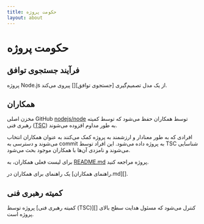 ```yaml
---
title: حکومت پروژه
layout: about
---
```


# حکومت پروژه

## فرآیند جستجوی توافق

پروژه Node.js از یک مدل تصمیم‌گیری \[جستجوی توافق]\[] پیروی می‌کند.

## همکاران

مخزن اصلی GitHub [nodejs/node][] توسط همکاران حفظ می‌شود که توسط کمیته رهبری فنی ([TSC][]) به طور مداوم افزوده می‌شوند.

افرادی که به طور معنادار و ارزشمند به پروژه کمک می‌کنند به عنوان همکاران انتخاب می‌شوند و دسترسی به commit به پروژه داده می‌شود. این افراد توسط TSC شناسایی می‌شوند و نامزدی آن‌ها با همکاران موجود بحث می‌شود.

برای لیست فعلی همکاران، به [README.md][] پروژه مراجعه کنید.

یک راهنمای برای همکاران در \[راهنمای همکاران.md]\[].

## کمیته رهبری فنی

پروژه توسط \[کمیته رهبری فنی (TSC)]\[] کنترل می‌شود که مسئول هدایت سطح بالای پروژه است.

[consensus seeking]: https://en.wikipedia.org/wiki/Consensus-seeking_decision-making
[readme.md]: https://github.com/nodejs/node/blob/main/README.md#current-project-team-members
[tsc]: https://github.com/nodejs/TSC
[technical steering committee (tsc)]: https://github.com/nodejs/TSC/blob/main/TSC-Charter.md
[collaborator-guide.md]: https://github.com/nodejs/node/blob/main/doc/contributing/collaborator-guide.md
[nodejs/node]: https://github.com/nodejs/node
